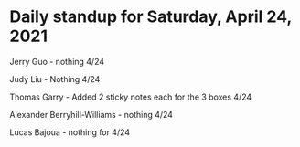 # Daily standup for Saturday, April 24, 2021

Jerry Guo - nothing 4/24

Judy Liu - Nothing 4/24

Thomas Garry - Added 2 sticky notes each for the 3 boxes 4/24

Alexander Berryhill-Williams - nothing 4/24

Lucas Bajoua - nothing for 4/24